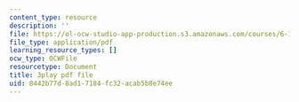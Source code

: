 ```yaml
---
content_type: resource
description: ''
file: https://ol-ocw-studio-app-production.s3.amazonaws.com/courses/6-189-multicore-programming-primer-january-iap-2007/8442b77d8ad17184fc32acab5b8e74ee_vhIwuNJzVG4.pdf
file_type: application/pdf
learning_resource_types: []
ocw_type: OCWFile
resourcetype: Document
title: 3play pdf file
uid: 8442b77d-8ad1-7184-fc32-acab5b8e74ee
---
```

